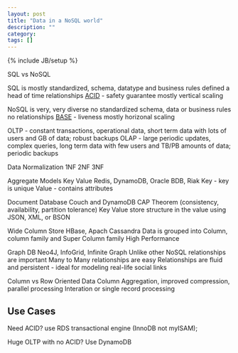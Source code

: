 ```yaml
---
layout: post
title: "Data in a NoSQL world"
description: ""
category: 
tags: []
---
```

{% include JB/setup %}

SQL vs NoSQL

SQL is mostly standardized, schema, datatype and business rules defined a head of time
relationships
[ACID](https://en.wikipedia.org/wiki/ACID) - safety guarantee
mostly vertical scaling

NoSQL is very, very diverse
no standardized schema, data or business rules
no relationships
[BASE](https://en.wikipedia.org/wiki/Eventual_consistency) - liveness
mostly horizonal scaling

OLTP - constant transactions, operational data, short term data with lots of users and GB of data; robust backups 
OLAP - large periodic updates, complex queries, long term data with few users and TB/PB amounts of data; periodic backups

Data Normalization
1NF
2NF
3NF

Aggregate Models
Key Value
  Redis, DynamoDB, Oracle BDB, Riak 
  Key - key is unique
  Value - contains attributes

Document Database
  Couch and DynamoDB
  CAP Theorem (consistency, availability, partition tolerance)
  Key Value store
    structure in the value using JSON, XML, or BSON

Wide Column Store
  HBase, Apach Cassandra
  Data is grouped into Column, column family and Super Column family
  High Performance

Graph DB
  Neo4J, InfoGrid, Infinite Graph
  Unlike other NoSQL relationships are important
  Many to Many relationships are easy
  Relationships are fluid and persistent - ideal for modeling real-life social links

Column vs Row Oriented Data
  Column Aggregation, improved compression, parallel processing
  Interation or single record processing

## Use Cases

Need ACID? use RDS transactional engine (InnoDB not myISAM); 

Huge OLTP with no ACID? Use DynamoDB



